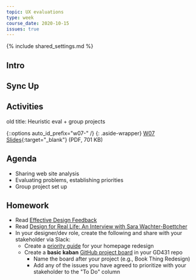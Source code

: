 ```yaml
---
topic: UX evaluations
type: week
course_date: 2020-10-15
issues: true
---
```


{% include shared_settings.md %}

## Intro

## Sync Up

## Activities


old title: Heuristic eval + group projects

{::options auto_id_prefix="w07-" /}
{: .aside-wrapper}
<span class="highlighter">
[W07 Slides](files/w07-priority-matrixes.min.pdf){:target="_blank"} (PDF, 701 KB)
</span>

## Agenda

- Sharing web site analysis
- Evaluating problems, establishing priorities
- Group project set up

## Homework

- Read [Effective Design Feedback](https://jonyablonski.com/articles/2017/effective-design-feedback/)
- Read [Design for Real Life: An Interview with Sara Wachter-Boettcher](https://alistapart.com/article/design-for-real-life-interview-with-sara-wachter-boettcher)
- In your designer/dev role, create the following and share with your stakeholder via Slack:
  - Create a [priority guide](https://alistapart.com/article/priority-guides-a-content-first-alternative-to-wireframes) for your homepage redesign
  - Create a **basic kaban** [GitHub project board](https://help.github.com/articles/about-project-boards/) in your GD431 repo
    - Name the board after your project (e.g., Book Thing Redesign)
    - Add any of the issues you have agreed to prioritize with your stakeholder to the "To Do" column

